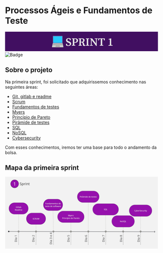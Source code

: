 # Processos Ágeis e Fundamentos de Teste
![banner](Assets/banner.png)
![Badge](https://img.shields.io/badge/STATUS-CONCLU%C3%8DDO-brightgreen)
## Sobre o projeto

Na primeira sprint, foi solicitado que adquirissemos conhecimento nas seguintes áreas:

* [Git, gitlab e readme](Resumos/Dia%201/Gitlab.md)
* [Scrum](Resumos/Dia%202/Scrum.md)
* [Fundamentos de testes](Resumos/Dia%203%20e%204/Fundamentos%20de%20teste%20de%20software.md)
* [Myers](Resumos/Dia%205/Myers.md)
* [Princípio de Pareto](Resumos/Dia%205/Principio%20de%20pareto.md)
* [Pirâmide de testes](Resumos/Dia%206/Piramide%20de%20teste.md)
* [SQL](Resumos/Dia%207/SQL.md)
* [NoSQL](Resumos/Dia%208/NOSQL.md)
* [Cybersecurity](Resumos/Dia%209/CyberSecurity.md)

Com esses conhecimentos, iremos ter uma base para todo o andamento da bolsa.

## Mapa da primeira sprint
 <img alt="Mapa mental" src="/Sprint01/Assets/mapa.jpg" width="700px">

